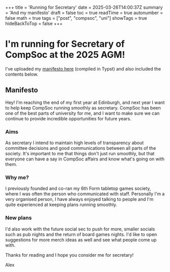 +++
title = 'Running for Secretary'
date = 2025-03-26T14:00:37Z
summary = 'And my manifesto'
draft = false
toc = true
readTime = true
autonumber = false
math = true
tags = ["post", "compsoc", "uni"]
showTags = true
hideBackToTop = false
+++

# I'm running for Secretary of CompSoc at the 2025 AGM!
I've uploaded my [manifesto here](/compsoc/secretary-manifesto.pdf) (compiled in Typst) and also included the contents below.

## Manifesto
Hey! I'm reaching the end of my first year at Edinburgh, and next year I want to help keep CompSoc running smoothly as secretary. CompSoc has been one of the best parts of university for me, and I want to make sure we can continue to provide incredible opportunities for future years.


### Aims
As secretary I intend to maintain high levels of transparency about committee decisions and good communications between all parts of the society. It's important to me that things don't just run smoothly, but that everyone can have a say in CompSoc affairs and know what's going on with them.

### Why me?
I previously founded and co-ran my 6th Form tabletop games society, where I was often the person who communicated with staff. Personally I'm a very organised person, I have always enjoyed talking to people and I'm quite experienced at keeping plans running smoothly.

### New plans
I'd also work with the future social sec to push for more, smaller socials such as pub nights and the return of board games nights. I'd like to open suggestions for more merch ideas as well and see what people come up with.


Thanks for reading and I hope you consider me for secretary!

Alex


